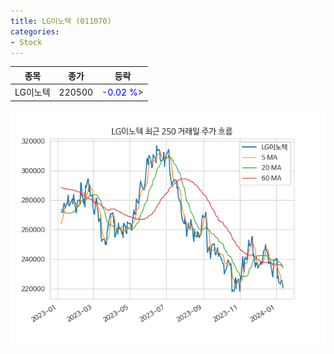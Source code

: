 ```yaml
---
title: LG이노텍 (011070)
categories:
- Stock
---
```


|종목|종가|등락|
|----|----|----|
|LG이노텍|220500|<span style="color: blue">-0.02 %</span>>|

<!-- more -->

![011070](/assets/images/stock/011070.png)